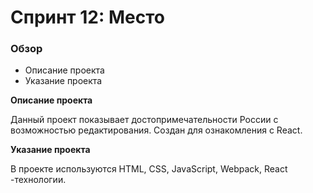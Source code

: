 # Спринт 12: Место

### Обзор

* Описание проекта
* Указание проекта

**Описание проекта**

Данный проект показывает достопримечательности России с возможностью редактирования.
Создан для ознакомления с React.

**Указание проекта**

В проекте используются HTML, CSS, JavaScript, Webpack, React -технологии.